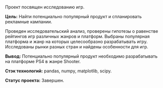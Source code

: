 Проект посвящен исследованию игр. 

**Цель:** Найти потенциально популярный продукт и спланировать рекламные кампании.

Проведен исследовательский анализ, проверены гипотезы о равенстве рейтингов игр различных жанров и платформ. Выбраны популярная платформа и жанр на которых целесообразно разрабатывать игру. Исследованы рынки разных стран и найдены особенности для игр.   

**Вывод:** Потенциально популярный продукт необходимо разрабатывать на платформе PS4 в жанре Shooter. 

**Стэк технологий:** pandas, numpy, matplotlib, scipy.

**Статус проекта:** Завершен.
